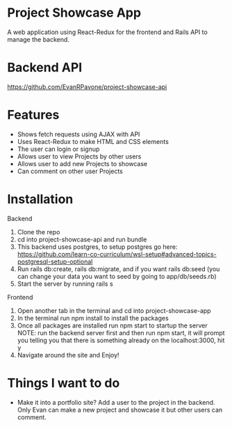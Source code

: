 # Project Showcase App
A web application using React-Redux for the frontend and Rails API to manage the backend.

# Backend API
https://github.com/EvanRPavone/project-showcase-api

# Features
- Shows fetch requests using AJAX with API
- Uses React-Redux to make HTML and CSS elements
- The user can login or signup
- Allows user to view Projects by other users
- Allows user to add new Projects to showcase
- Can comment on other user Projects

# Installation

Backend
1. Clone the repo
2. cd into project-showcase-api and run bundle
3. This backend uses postgres, to setup postgres go here: https://github.com/learn-co-curriculum/wsl-setup#advanced-topics-postgresql-setup-optional
4. Run rails db:create, rails db:migrate, and if you want rails db:seed
(you can change your data you want to seed by going to app/db/seeds.rb)
5. Start the server by running rails s

Frontend
1. Open another tab in the terminal and cd into project-showcase-app
2. In the terminal run npm install to install the packages
3. Once all packages are installed run npm start to startup the server
NOTE: run the backend server first and then run npm start, it will prompt you telling you that there is something already on the localhost:3000, hit y
4. Navigate around the site and Enjoy!

# Things I want to do
- Make it into a portfolio site? Add a user to the project in the backend. Only Evan can make a new project and showcase it but other users can comment.
